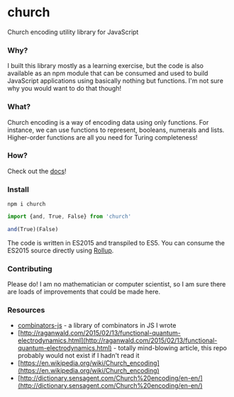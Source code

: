 # church

Church encoding utility library for JavaScript

### Why?

I built this library mostly as a learning exercise, but the code is also available as an npm module that can be consumed and used to build JavaScript applications using basically nothing but functions. I'm not sure why you would want to do that though!

### What?

Church encoding is a way of encoding data using only functions. For instance, we can use functions to represent, booleans, numerals and lists. Higher-order functions are all you need for Turing completeness!

### How?

Check out the [docs](http://benji6.github.io/church/docs/)!

### Install

`npm i church`

```javascript
import {and, True, False} from 'church'

and(True)(False)
```

The code is written in ES2015 and transpiled to ES5. You can consume the ES2015 source directly using [Rollup](https://github.com/rollup/rollup).

### Contributing

Please do! I am no mathematician or computer scientist, so I am sure there are loads of improvements that could be made here.

### Resources

- [combinators-js](https://github.com/benji6/combinators-js) - a library of combinators in JS I wrote
- [http://raganwald.com/2015/02/13/functional-quantum-electrodynamics.html](http://raganwald.com/2015/02/13/functional-quantum-electrodynamics.html) - totally mind-blowing article, this repo probably would not exist if I hadn't read it
- [https://en.wikipedia.org/wiki/Church_encoding](https://en.wikipedia.org/wiki/Church_encoding)
- [http://dictionary.sensagent.com/Church%20encoding/en-en/](http://dictionary.sensagent.com/Church%20encoding/en-en/)
